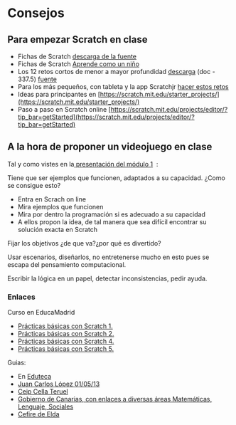 
# Consejos

## Para empezar Scratch en clase

- Fichas de Scratch [descarga de la fuente](https://cdn.scratch.mit.edu/scratchr2/static/__6b7b8788189c6e9988e08dba828edba6__/pdfs/help/es/Scratch2Cards.pdf)
- Fichas de Scratch [Aprende como un niño](http://ventanatic.blogspot.com.es/2008/10/scratch-multimedia-crear-como-un-nio_26.html)
- Los 12 retos cortos de menor a mayor profundidad [descarga](E2012ScratchRetosEntregable.doc) (doc - 337.5) [fuente](http://eduteka.icesi.edu.co/articulos/ScratchRetosCortos)[](http://eduteka.icesi.edu.co/articulos/ScratchRetosCortos)
- Para los más pequeños, con tableta y la app Scratchjr [hacer estos retos](http://eduteka.icesi.edu.co/articulos/scratchjr-actividades)
- Ideas para principantes en [https://scratch.mit.edu/starter_projects/](https://scratch.mit.edu/starter_projects/)
- Paso a paso en Scratch online [https://scratch.mit.edu/projects/editor/?tip_bar=getStarted](https://scratch.mit.edu/projects/editor/?tip_bar=getStarted)

## A la hora de proponer un videojuego en clase

Tal y como vistes en la[ presentación del módulo 1](http://www.slideshare.net/CatedraTelefonicaDeusto/programacion-de-videojuegos-con-scratch)  :

Tiene que ser ejemplos que funcionen, adaptados a su capacidad. ¿Como se consigue esto? 


- Entra en Scrach on line
- Mira ejemplos que funcionen
- Mira por dentro la programación si es adecuado a su capacidad
- A ellos propon la idea, de tal manera que sea difícil encontrar su solución exacta en Scratch

Fijar los objetivos ¿de que va?¿por qué es divertido?

Usar escenarios, diseñarlos, no entretenerse mucho en esto pues se escapa del pensamiento computacional.

Escribir la lógica en un papel, detectar inconsistencias, pedir ayuda.


### Enlaces

Curso en EducaMadrid

- [Prácticas básicas con Scratch 1.](http://aulavirtual2.educa.madrid.org/mod/resource/view.php?id=995231)
- [Prácticas básicas con Scratch 2.](http://aulavirtual2.educa.madrid.org/mod/resource/view.php?id=996174)
- [Prácticas básicas con Scratch 4.](http://aulavirtual2.educa.madrid.org/mod/resource/view.php?id=996176)
- [Prácticas básicas con Scratch 5.](http://aulavirtual2.educa.madrid.org/mod/resource/view.php?id=996177)


 Guias:


- En [Eduteca](http://www.eduteka.org/articulos/Scratch20) 
- [Juan Carlos López 01/05/13](http://www.eduteka.org/pdfdir/ScratchGuiaReferencia.pdf)
- [Ceip Cella Teruel](http://www.slideshare.net/renetv/scratch-guia-de-referencia?ref=http://sindofdez.wordpress.com/2013/08/27/scratch-guia-de-referencia-ceip-de-cella-teruel/)
- [Gobierno de Canarias, con enlaces a diversas áreas Matemáticas, Lenguaje, Sociales](http://www3.gobiernodecanarias.org/medusa/ecoblog/esuasan/2013/12/21/pensamiento-computacional-scratch-en-el-aula/)
- [Cefire de Elda](http://cefire.edu.gva.es/course/view.php?id=2832)
